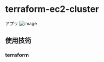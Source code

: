 # terraform-ec2-cluster

アプリ
![image](https://github.com/user-attachments/assets/ee9c1df0-1d79-4704-950f-3fe89b107b9e)

## 使用技術　　
### terraform
